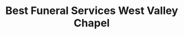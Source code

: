 ---
title: "Best Funeral Services West Valley Chapel"
url: /peoria/best-funeral-services-west-valley-chapel/
shop: Bestattungen
---